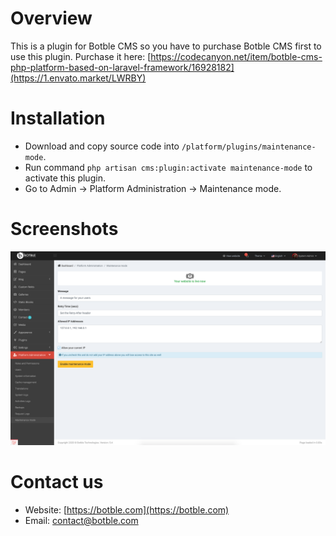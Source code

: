 # Overview
This is a plugin for Botble CMS so you have to purchase Botble CMS first to use this plugin. 
Purchase it here: [https://codecanyon.net/item/botble-cms-php-platform-based-on-laravel-framework/16928182](https://1.envato.market/LWRBY)

# Installation
- Download and copy source code into `/platform/plugins/maintenance-mode`.
- Run command `php artisan cms:plugin:activate maintenance-mode` to activate this plugin.
- Go to Admin -> Platform Administration -> Maintenance mode.

# Screenshots

![Screenshot](https://raw.githubusercontent.com/botble/maintenance-mode/master/public/images/screenshot.png)

# Contact us
- Website: [https://botble.com](https://botble.com)
- Email: [contact@botble.com](mailto:contact@botble.com)
